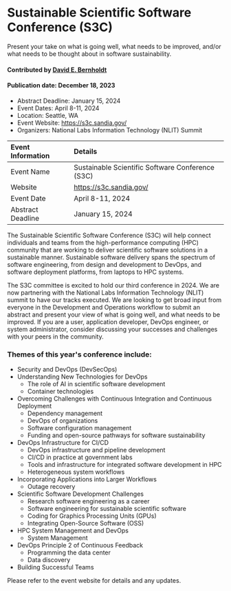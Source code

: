 # Sustainable Scientific Software Conference (S3C)

Present your take on what is going well, what needs to be improved, and/or what needs to be thought about in software sustainability.

#### Contributed by [David E. Bernholdt](https://github.com/bernhold)
#### Publication date: December 18, 2023

- Abstract Deadline: January 15, 2024
- Event Dates: April 8-11, 2024 
- Location: Seattle, WA
- Event Website: https://s3c.sandia.gov/
- Organizers: National Labs Information Technology (NLIT) Summit

Event Information | Details
:--- | :---
Event Name | Sustainable Scientific Software Conference (S3C)
Website | <https://s3c.sandia.gov/>  
Event Date | April 8-11, 2024
Abstract Deadline | January 15, 2024

The Sustainable Scientific Software Conference (S3C) will help connect individuals and teams from the high-performance computing (HPC) community that are working to deliver scientific software solutions in a sustainable manner. Sustainable software delivery spans the spectrum of software engineering, from design and development to DevOps, and software deployment platforms, from laptops to HPC systems.

The S3C committee is excited to hold our third conference in 2024. We are now partnering with the National Labs Information Technology (NLIT) summit to have our tracks executed. We are looking to get broad input from everyone in the Development and Operations workflow to submit an abstract and present your view of what is going well, and what needs to be improved. If you are a user, application developer, DevOps engineer, or system administrator, consider discussing your successes and challenges with your peers in the community.

### Themes of this year's conference include:

* Security and DevOps (DevSecOps)
* Understanding New Technologies for DevOps
    * The role of AI in scientific software development
    * Container technologies
* Overcoming Challenges with Continuous Integration and Continuous Deployment
    * Dependency management
    * DevOps of organizations
    * Software configuration management
    * Funding and open-source pathways for software sustainability
* DevOps Infrastructure for CI/CD
    * DevOps infrastructure and pipeline development
    * CI/CD in practice at government labs
    * Tools and infrastructure for integrated software development in HPC
    * Heterogeneous system workflows
* Incorporating Applications into Larger Workflows
    * Outage recovery
* Scientific Software Development Challenges
    * Research software engineering as a career
    * Software engineering for sustainable scientific software
    * Coding for Graphics Processing Units (GPUs)
    * Integrating Open-Source Software (OSS)
* HPC System Management and DevOps
    * System Management
* DevOps Principle 2 of Continuous Feedback
    * Programming the data center
    * Data discovery
* Building Successful Teams

Please refer to the event website for details and any updates.

<!---
Publish: yes
Topics: conferences and workshops, software sustainability
--->
